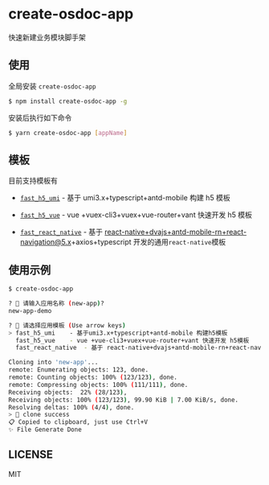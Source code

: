 # create-osdoc-app

快速新建业务模块脚手架

## 使用

全局安装 `create-osdoc-app`

```bash
$ npm install create-osdoc-app -g
```

安装后执行如下命令

```bash
$ yarn create-osdoc-app [appName]
```

## 模板

目前支持模板有

- [`fast_h5_umi`](https://github.com/ahwgs/fast_h5_umi) - 基于 umi3.x+typescript+antd-mobile 构建 h5 模板

- [`fast_h5_vue`](https://github.com/ahwgs/fast_h5_vue) - vue +vuex-cli3+vuex+vue-router+vant 快速开发 h5 模板

- [`fast_react_native`](https://github.com/ahwgs/fast_react_native) - 基于 react-native+dvajs+antd-mobile-rn+react-navigation@5.x+axios+typescript 开发的通用`react-native`模板

## 使用示例

```bash
$ create-osdoc-app

? 🍖 请输入应用名称 (new-app)?
new-app-demo

? 🌮 请选择应用模板 (Use arrow keys)
> fast_h5_umi    - 基于umi3.x+typescript+antd-mobile 构建h5模板
  fast_h5_vue    - vue +vue-cli3+vuex+vue-router+vant 快速开发 h5模板
  fast_react_native  - 基于 react-native+dvajs+antd-mobile-rn+react-navigation@5.x+axios+typescript 开发的通用react-native

Cloning into 'new-app'...
remote: Enumerating objects: 123, done.
remote: Counting objects: 100% (123/123), done.
remote: Compressing objects: 100% (111/111), done.
Receiving objects:  22% (28/123),
Receiving objects: 100% (123/123), 99.90 KiB | 7.00 KiB/s, done.
Resolving deltas: 100% (4/4), done.
> 🚚 clone success
📋 Copied to clipboard, just use Ctrl+V
✨ File Generate Done
```

## LICENSE

MIT
